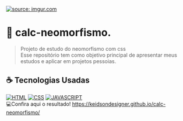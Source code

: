 <a href="https://imgur.com/CJHZfbL"><img src="https://i.imgur.com/CJHZfbL.png" title="source: imgur.com" /></a>

# 📱 calc-neomorfismo.
> Projeto de estudo do neomorfismo com css<br>
> Esse repositório tem como objetivo principal de apresentar meus estudos e aplicar em projetos pessoias.

## ☕ Tecnologias Usadas

[![HTML](https://img.shields.io/badge/html%20-%23323330.svg?&style=for-the-badge&logo=html&logoColor=black&color=FF8000)](#)
[![CSS](https://img.shields.io/badge/css%20-%23323330.svg?&style=for-the-badge&logo=css&logoColor=black&color=2E64FE)](#)
[![JAVASCRIPT](https://img.shields.io/badge/javascript%20-%23323330.svg?&style=for-the-badge&logo=css&logoColor=black&color=FFFF00)](#)
<br>
💻Confira aqui o resultado!
https://keidsondesigner.github.io/calc-neomorfismo/
